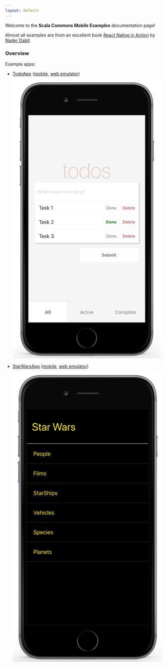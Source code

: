 ```yaml
---
layout: default
---
```


Welcome to the **Scala Commons Mobile Examples** documentation page!

Almost all examples are from an excellent book [React Native in Action](https://www.manning.com/books/react-native-in-action) by [Nader Dabit](https://github.com/dabit3)

### Overview

Example apps:

- [TodoApp](https://github.com/scommons/scommons-examples-mobile/tree/master/todos/expo)
  ([mobile](/scommons-examples-mobile/todos.html), [web emulator](/scommons-examples-mobile/todos.browser.html))

    ![TodoApp](images/TodoApp.png)


- [StarWarsApp](https://github.com/scommons/scommons-examples-mobile/tree/master/starwars/app)
  ([mobile](/scommons-examples-mobile/starwars.html), [web emulator](/scommons-examples-mobile/starwars.browser.html))

    ![StarWarsApp](images/StarWarsApp.png)
